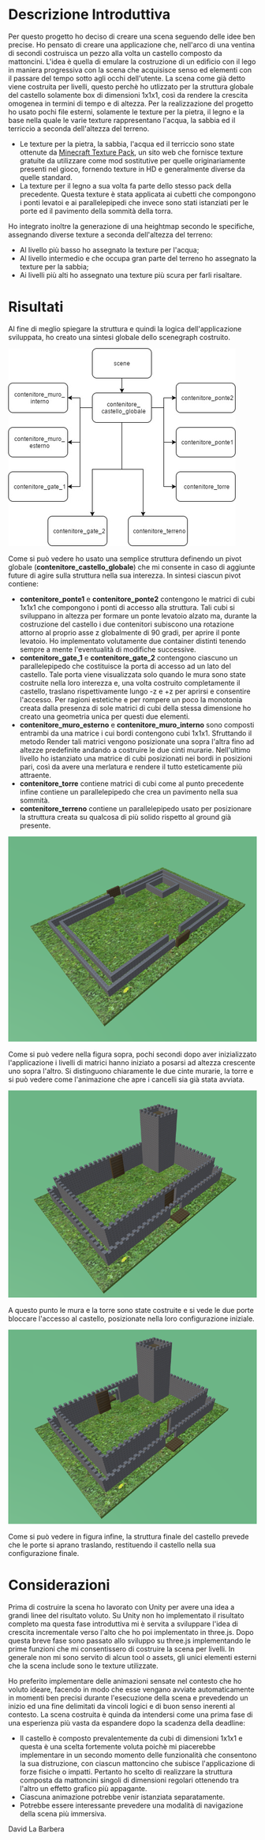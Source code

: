 # Descrizione Introduttiva

Per questo progetto ho deciso di creare una scena seguendo delle idee ben precise. Ho pensato di creare una applicazione che, nell'arco di una ventina di secondi costruisca un pezzo alla volta un castello composto da mattoncini. L'idea è quella di emulare la costruzione di un edificio con il lego in maniera progressiva con la scena che acquisisce senso ed elementi con il passare del tempo sotto agli occhi dell'utente. La scena come già detto viene costruita per livelli, questo perchè ho utlizzato per la struttura globale del castello solamente box di dimensioni 1x1x1, così da rendere la crescita omogenea in termini di tempo e di altezza.
Per la realizzazione del progetto ho usato pochi file esterni, solamente le texture per la pietra, il legno e la base nella quale le varie texture rappresentano l'acqua, la sabbia ed il terriccio a seconda dell'altezza del terreno.
 - Le texture per la pietra, la sabbia, l'acqua ed il terriccio sono state ottenute da [Minecraft Texture Pack](http://www.minecrafttexturepacks.com/), un sito web che fornisce texture gratuite da utilizzare come mod sostitutive per quelle originariamente presenti nel gioco, fornendo texture in HD e generalmente diverse da quelle standard.
 - La texture per il legno a sua volta fa parte dello stesso pack della precedente. Questa texture è stata applicata ai cubetti che compongono i ponti levatoi e ai parallelepipedi che invece sono stati istanziati per le porte ed il pavimento della sommità della torra.

 Ho integrato inoltre la generazione di una heightmap secondo le specifiche, assegnando diverse texture a seconda dell'altezza del terreno:
 -  Al livello più basso ho assegnato la texture per l'acqua;
 - Al livello intermedio e che occupa gran parte del terreno ho assegnato la texture per la sabbia;
 - Ai livelli più alti ho assegnato una texture più scura per farli risaltare.

# Risultati

Al fine di meglio spiegare la struttura e quindi la logica dell'applicazione sviluppata, ho creato una sintesi globale dello scenegraph costruito.

![Scenegraph Prodotto](https://github.com/DIMA-UniversityOfUdine/cubes-david-la-barbera/blob/master/images/scenegraph.jpg?raw=true)

Come si può vedere ho usato una semplice struttura definendo un pivot globale (**contenitore_castello_globale**) che mi consente in caso di aggiunte future di agire sulla struttura nella sua interezza. In sintesi ciascun pivot contiene:
- **contenitore_ponte1** e **contenitore_ponte2** contengono le matrici di cubi 1x1x1 che compongono i ponti di accesso alla struttura. Tali cubi si sviluppano in altezza per formare un ponte levatoio alzato ma, durante la costruzione del castello i due contenitori subiscono una rotazione attorno al proprio asse z globalmente di 90 gradi, per aprire il ponte levatoio. Ho implementato volutamente due container distinti tenendo sempre a mente l'eventualità di modifiche successive.
-  **contenitore_gate_1** e **contenitore_gate_2** contengono ciascuno un parallelepipedo che costituisce la porta di accesso ad un lato del castello. Tale porta viene visualizzata solo quando le mura sono state costruite nella loro interezza e, una volta costruito completamente il castello, traslano rispettivamente lungo -z e +z per aprirsi e consentire l'accesso. Per ragioni estetiche e per rompere un poco la monotonia creata dalla presenza di sole matrici di cubi della stessa dimensione ho creato una geometria unica per questi due elementi.
- **contenitore_muro_esterno** e **contenitore_muro_interno** sono composti entrambi da una matrice i cui bordi contengono cubi 1x1x1. Sfruttando il metodo Render tali matrici vengono posizionate una sopra l'altra fino ad altezze predefinite andando a costruire le due cinti murarie. Nell'ultimo livello ho istanziato una matrice di cubi posizionati nei bordi in posizioni pari, così da avere una merlatura e rendere il tutto esteticamente più attraente.
- **contenitore_torre** contiene matrici di cubi come al punto precedente infine contiene un parallelepipedo che crea un pavimento nella sua sommità.
- **contenitore_terreno** contiene un parallelepipedo usato per posizionare la struttura creata su qualcosa di più solido rispetto al ground già presente.

![Risultato in Costruzione](https://github.com/DIMA-UniversityOfUdine/cubes-david-la-barbera/blob/master/images/risultato_in_costruzione.png?raw=true)

Come si può vedere nella figura sopra, pochi secondi dopo aver inizializzato l'applicazione i livelli di matrici hanno iniziato a posarsi ad altezza crescente uno sopra l'altro. Si distinguono chiaramente le due cinte murarie, la torre e si può vedere come l'animazione che apre i cancelli sia già stata avviata.

![Risultato con Porte Chiuse](https://github.com/DIMA-UniversityOfUdine/cubes-david-la-barbera/blob/master/images/risultato_porte_chiuse.png?raw=true)

A questo punto le mura e la torre sono state costruite e si vede le due porte bloccare l'accesso al castello, posizionate nella loro configurazione iniziale.

![Risultato Finale](https://github.com/DIMA-UniversityOfUdine/cubes-david-la-barbera/blob/master/images/risultato_finale.png?raw=true)

Come si può vedere in figura infine, la struttura finale del castello prevede che le porte si aprano traslando, restituendo il castello nella sua configurazione finale.

# Considerazioni

Prima di costruire la scena ho lavorato con Unity per avere una idea a grandi linee del risultato voluto. Su Unity non ho implementato il risultato completo ma questa fase introduttiva mi è servita a sviluppare l'idea di crescita incrementale verso l'alto che ho poi implementato in three.js.
Dopo questa breve fase sono passato allo sviluppo su three.js implementando le prime funzioni che mi consentissero di costruire la scena per livelli. In generale non mi sono servito di alcun tool o assets, gli unici elementi esterni che la scena include sono le texture utilizzate.

Ho preferito implementare delle animazioni sensate nel contesto che ho voluto ideare, facendo in modo che esse vengano avviate automaticamente in momenti ben precisi durante l'esecuzione della scena e prevedendo un inizio ed una fine delimitati da vincoli logici e di buon senso inerenti al contesto. La scena costruita è quinda da intendersi come una prima fase di una esperienza più vasta da espandere dopo la scadenza della deadline:
- Il castello è composto prevalentemente da cubi di dimensioni 1x1x1 e questa è una scelta fortemente voluta poichè mi piacerebbe implementare in un secondo momento delle funzionalità che consentono la sua distruzione, con ciascun mattoncino che subisce l'applicazione di forze fisiche o impatti. Pertanto ho scelto di realizzare la struttura composta da mattoncini singoli di dimensioni regolari ottenendo tra l'altro un effetto grafico più appagante.
- Ciascuna animazione potrebbe venir istanziata separatamente.
- Potrebbe essere interessante prevedere una modalità di navigazione della scena più immersiva.

David La Barbera
